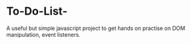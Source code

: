 # To-Do-List-
A  useful but simple javascript project to get hands on practise on DOM manipulation, event listeners.
